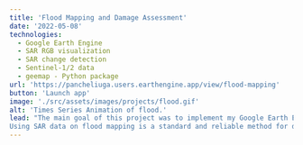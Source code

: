 ```yaml
---
title: 'Flood Mapping and Damage Assessment'
date: '2022-05-08'
technologies:
  - Google Earth Engine
  - SAR RGB visualization
  - SAR change detection
  - Sentinel-1/2 data
  - geemap - Python package
url: 'https://pancheliuga.users.earthengine.app/view/flood-mapping'
button: 'Launch app'
image: './src/assets/images/projects/flood.gif'
alt: 'Times Series Animation of flood.'
lead: "The main goal of this project was to implement my Google Earth Engine skills and dive deeper into SAR remote sensing analysis techniques.
Using SAR data on flood mapping is a standard and reliable method for determining the extent of significant floods. The main advantage of using microwave data is that it can penetrate cloud cover, operate in any weather conditions, and provide timely and crucial information both day and night since it is not dependent on sunlight for reflectance."
---
```

